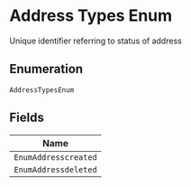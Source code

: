 
# Address Types Enum

Unique identifier referring to status of address

## Enumeration

`AddressTypesEnum`

## Fields

| Name |
|  --- |
| `EnumAddresscreated` |
| `EnumAddressdeleted` |

